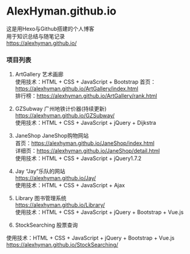 # AlexHyman.github.io
这是用Hexo与Github搭建的个人博客  
用于知识总结与随笔记录  
https://alexhyman.github.io/

### 项目列表
1. ArtGallery  艺术画廊  
使用技术：HTML + CSS + JavaScript + Bootstrap
首页：https://alexhyman.github.io/ArtGallery/index.html  
排行榜：https://alexhyman.github.io/ArtGallery/rank.html  

2. GZSubway  广州地铁计价器(持续更新)  
https://alexhyman.github.io/GZSubway/  
使用技术：HTML + CSS + JavaScript + jQuery + Dijkstra

3. JaneShop  JaneShop购物网站  
首页：https://alexhyman.github.io/JaneShop/index.html  
详细页：https://alexhyman.github.io/JaneShop/detail.html  
使用技术：HTML + CSS + JavaScript + jQuery1.7.2

4. Jay  “Jay”乐队的网站  
https://alexhyman.github.io/Jay/  
使用技术：HTML + CSS + JavaScript + Ajax

5. Library  图书管理系统  
https://alexhyman.github.io/Library/  
使用技术：HTML + CSS + JavaScript + jQuery + Bootstrap + Vue.js

6. StockSearching  股票查询  

使用技术：HTML + CSS + JavaScript + jQuery + Bootstrap + Vue.js  
https://alexhyman.github.io/StockSearching/  
